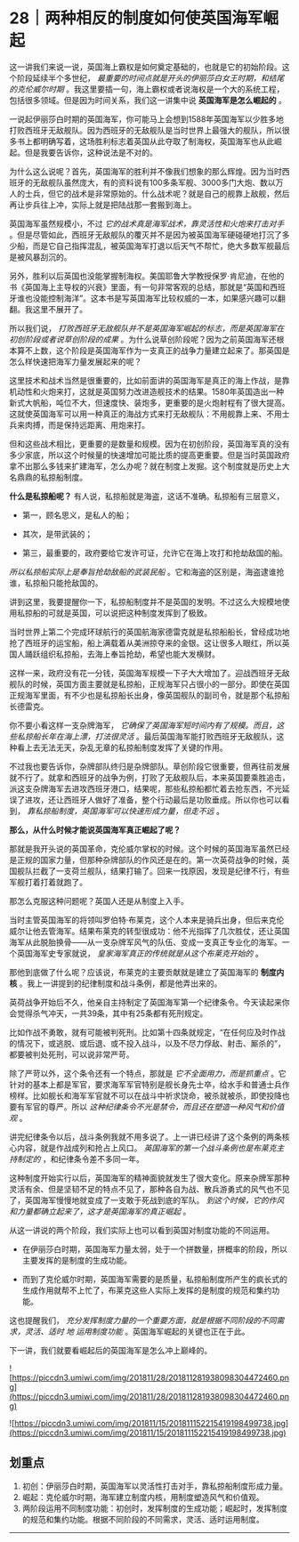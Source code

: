 # 28｜两种相反的制度如何使英国海军崛起

这一讲我们来说一说，英国海上霸权是如何奠定基础的，也就是它的初始阶段。这个阶段延续半个多世纪， *最重要的时间点就是开头的伊丽莎白女王时期，和结尾的克伦威尔时期* 。我这里要插一句，海上霸权或者说海权是一个大的系统工程，包括很多领域。但是因为时间关系，我们这一讲集中说 **英国海军是怎么崛起的** 。

一说起伊丽莎白时期的英国海军，你可能马上会想到1588年英国海军以少胜多地打败西班牙无敌舰队。因为西班牙的无敌舰队是当时世界上最强大的舰队，所以很多书上都明确写着，这场胜利标志着英国从此夺取了制海权，英国海军也从此崛起。但是我要告诉你，这种说法是不对的。

为什么这么说呢？首先，英国海军的胜利并不像我们想象的那么辉煌。因为当时西班牙的无敌舰队虽然庞大，有的资料说有100多条军舰、3000多门大炮、数以万人的士兵，但它的战术是非常原始的。什么战术呢？就是自己的舰靠上敌舰，然后再让步兵往上冲，实际上就是把陆战那一套搬到海上。

英国海军虽然规模小，不过 *它的战术真是海军战术，靠灵活性和火炮来打击对手* 。但是尽管如此，西班牙无敌舰队的覆灭并不是因为被英国海军硬碰硬地打沉了多少船，而是它自己指挥混乱，被英国海军打退以后天气不帮忙，绝大多数军舰最后是被风暴刮沉的。

另外，胜利以后英国也没能掌握制海权。美国耶鲁大学教授保罗·肯尼迪，在他的书《英国海上主导权的兴衰》里面，有一句非常客观的总结，那就是“英国和西班牙谁也没能控制海洋”。这本书是写英国海军比较权威的一本，如果感兴趣可以翻翻。我这里不展开了。

所以我们说， *打败西班牙无敌舰队并不是英国海军崛起的标志，而是英国海军在初创阶段或者说草创阶段的成果* 。为什么说草创阶段呢？因为之前英国海军还根本算不上数，这个阶段是英国海军作为一支真正的战争力量建立起来了。那英国是怎么样快速把海军力量发展起来的呢？

这里技术和战术当然是很重要的，比如前面讲的英国海军是真正的海上作战，是靠机动性和火炮来打，这就是英国努力改进造舰技术的结果。1580年英国造出一种新式大帆船，吨位不大，但速度快、装炮多，更重要的是火炮射程有了很大提高。这就使英国海军可以用一种真正的海战方式来打无敌舰队：不用舰靠上来、不用士兵来肉搏，而是保持远距离、用炮来打。

但和这些战术相比，更重要的是数量和规模。因为在初创阶段，英国海军真的没有多少家底，所以这个时候量的快速增加可能比质的提高更重要。但是当时英国政府拿不出那么多钱来扩建海军，怎么办呢？就在制度上发掘。这个制度就是历史上大名鼎鼎的私掠船制度。

 **什么是私掠船呢？** 有人说，私掠船就是海盗，这话不准确。私掠船有三层意义，

* 第一，顾名思义，是私人的船；

* 其次，是带武装的；

* 第三，最重要的，政府要给它发许可证，允许它在海上攻打和抢劫敌国的船。

 *所以私掠船实际上是奉旨抢劫敌船的武装民船* 。它和海盗的区别是，海盗逮谁抢谁，私掠船只能抢敌国的。

讲到这里，我要提醒你一下，私掠船制度并不是英国的发明。不过这么大规模地使用私掠船的可就是英国，可以说把这种制度发挥到了极致。

当时世界上第二个完成环球航行的英国航海家德雷克就是私掠船船长，曾经成功地抢了西班牙的运宝船，船上满载着从美洲掠夺来的金银。这让很多人眼红，所以英国人踊跃组织私掠船，去海上奉旨抢劫，希望也能大发横财。

这样一来，政府没有花一分钱，英国海军规模一下子大大增加了。迎战西班牙无敌舰队的时候，英国方面主要就是私掠船，正规海军只占很小的一部分。即使在英国正规海军里面，有不少也是私掠船长出身，像英国舰队的副司令，就是那个私掠船长德雷克。

你不要小看这样一支杂牌海军， *它确保了英国海军短时间内有了规模。而且，这些私掠船长年在海上漂，打法很灵活* 。最后英国海军能打败西班牙无敌舰队，这种看上去无法无天，杂乱无章的私掠船制度发挥了关键的作用。

不过我也要告诉你，杂牌部队终归是杂牌部队。草创阶段它很重要，但再往前发展就不行了。就拿和西班牙的战争为例，打败了无敌舰队后，本来英国要乘胜追击，派这支杂牌海军去进攻西班牙港口，结果呢，那些私掠船都忙着去抢东西，不光延误了进攻，还让西班牙人做好了准备，整个行动最后是功败垂成。所以你也可以看到， *靠私掠船制度，英国海军可以快速形成力量，但走不远* 。

 **那么，从什么时候才能说英国海军真正崛起了呢？**

那就是我开头说的英国革命，克伦威尔掌权的时候。这个时候的英国海军虽然已经是正规的国家力量，但那种杂牌部队的作风还是在的。第一次英荷战争的时候，英国舰队拦截了一支荷兰舰队，结果打输了。回来一找原因，发现是纪律不行，有些军舰打着打着就跑了。

那怎么克服这种问题呢？英国人还是从制度上入手。

当时主管英国海军的将领叫罗伯特·布莱克，这个人本来是骑兵出身，但后来克伦威尔让他去管海军。结果布莱克的转型很成功：他不光指挥了几次胜仗，还让英国海军从此脱胎换骨——从一支杂牌军风气的队伍、变成一支真正专业化的海军。一个英国海军史专家就说， *皇家海军真正的传统就是从这个布莱克开始的* 。

那他到底做了什么呢？应该说，布莱克的主要贡献就是建立了英国海军的 **制度内核** 。我上一讲提到的纪律制度和战斗条例，都是他弄出来的。

英荷战争开始后不久，他亲自主持制定了英国海军第一个纪律条令。今天读起来你会觉得杀气冲天，一共39条，其中有25条都有死刑规定。

比如作战不勇敢，就有可能被判死刑。比如第十四条就规定，“在任何应及时作战的情况下，或逃脱、或后退、或不投入战斗，以及不尽力俘敌、射击、厮杀的”，都要被判处死刑，可以说非常严苛。

除了严苛以外，这个条令还有一个特点，那就是 *它不全面用力，而是抓重点* 。它针对的基本上都是军官，要求海军军官特别是舰长身先士卒，给水手和普通士兵作榜样。比如舰长和海军军官就不可以在战斗中祈求饶命，被杀就被杀，即使投降也要有军官的尊严。所以 *这种纪律条令不光是禁令，而且还在塑造一种风气和价值观* 。

讲完纪律条令以后，战斗条例我就不用多说了。上一讲已经讲了这个条例的两条核心内容，就是作战成列和抢占上风口。 *英国海军的第一个战斗条例也是布莱克主持制定的* ，和纪律条令差不多同一年。

这种制度开始实行以后，英国海军的精神面貌就发生了很大变化。原来杂牌军那种灵活有余、但是坚韧不足的特点不见了，那种各自为战、散兵游勇式的风气也不见了，英国海军慢慢地就变成了一支敢于死战到底的军队。 *到这个时候，它的作风和力量都确立起来了，这才是英国海军的真正崛起* 。

从这一讲说的两个阶段，我们实际上也可以看到英国对制度功能的不同运用。

* 在伊丽莎白时期，英国海军力量太弱，处于一个拼数量，拼概率的阶段，所以主要发挥的是制度的生成功能。

* 而到了克伦威尔时期，英国海军需要的是质量，私掠船制度所产生的疯长式的生成作用就帮不上忙了，布莱克这些人实际上发挥的是制度的规范和集约功能。

这也提醒我们， *充分发挥制度力量的一个重要方面，就是根据不同阶段的不同需求，灵活、适时*  *地*  *运用制度功能* 。英国海军崛起的关键也正在于此。

下一讲，我们就要看崛起后的英国海军是怎么冲上巅峰的。

![https://piccdn3.umiwi.com/img/201811/28/201811281938098304472460.png](https://piccdn3.umiwi.com/img/201811/28/201811281938098304472460.png)

![https://piccdn3.umiwi.com/img/201811/15/201811152215419198499738.jpg](https://piccdn3.umiwi.com/img/201811/15/201811152215419198499738.jpg)

## 划重点

1. 初创：伊丽莎白时期，英国海军以灵活性打击对手，靠私掠船制度形成力量。
2. 崛起：克伦威尔时期，海军建立制度内核，用制度塑造风气和价值观。
3. 两阶段运用不同制度功能：初创时，发挥制度的生成功能；崛起时，发挥制度的规范和集约功能。根据不同阶段的不同需求，灵活、适时运用制度。

---
